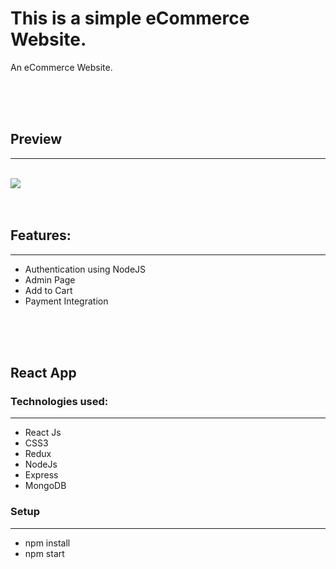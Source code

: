 # This is a simple eCommerce Website.
<p>An eCommerce Website.</p>

<br/>
<br/>
<br/>
<h2>Preview</h3>
<hr/>
<br/>
<img src='https://github.com/Nick9499/ShopCart1/blob/main/front_end/public/images/preview.png'>
<br/>
<br/>
<br/>
<h2>Features:</h2>
<hr/>
<ul>
  <li>Authentication using NodeJS</li>
  <li>Admin Page</li>
  <li>Add to Cart</li>
  <li>Payment Integration</li>
  
  </ul>
  <br/>
<br/>
<br/>
<h2>React App</h2>
<h3>Technologies used: </h3>
<hr/>
<ul>
<li>React Js</li>
<li>CSS3</li>
<li>Redux</li>
 <li>NodeJs</li>
  <li>Express</li>
  <li>MongoDB</li>

</ul>
<h3>Setup</h3>
<hr/>
<ul>
<li>npm install</li>
<li>npm start</li>
</ul>
